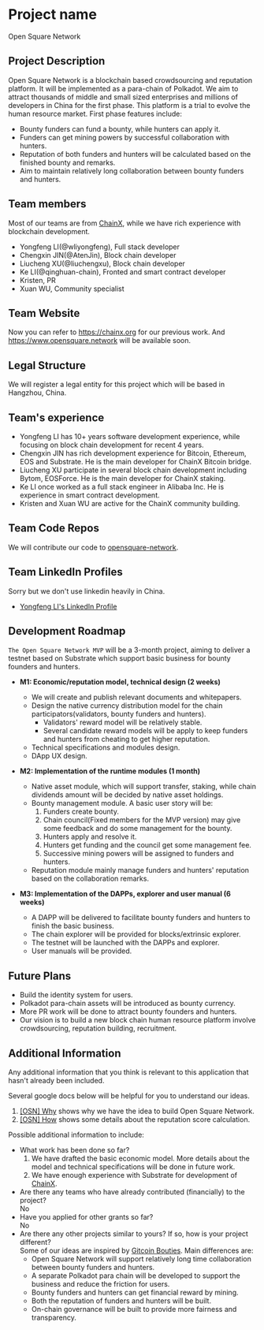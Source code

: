 # Project name
Open Square Network

## Project Description
Open Square Network is a blockchain based crowdsourcing and reputation platform. It will be implemented as a para-chain
of Polkadot. We aim to attract thousands of middle and small sized enterprises and millions of developers in China for the first phase. 
This platform is a trial to evolve the human resource market. First phase features include:
- Bounty funders can fund a bounty, while hunters can apply it.
- Funders can get mining powers by successful collaboration with hunters.
- Reputation of both funders and hunters will be calculated based on the finished bounty and remarks.
- Aim to maintain relatively long collaboration between bounty funders and hunters.

## Team members
Most of our teams are from [ChainX](https://chainx.org/), while we have rich experience with blockchain development.

* Yongfeng LI(@wliyongfeng), Full stack developer
* Chengxin JIN(@AtenJin), Block chain developer
* Liucheng XU(@liuchengxu), Block chain developer
* Ke LI(@qinghuan-chain), Fronted and smart contract developer
* Kristen, PR
* Xuan WU, Community specialist

## Team Website	
Now you can refer to https://chainx.org for our previous work. And https://www.opensquare.network will be available soon.

## Legal Structure 
We will register a legal entity for this project which will be based in Hangzhou, China.

## Team's experience

- Yongfeng LI has 10+ years software development experience, while focusing on block chain development for recent 4 years.
- Chengxin JIN has rich development experience for Bitcoin, Ethereum, EOS and Substrate. He is the main developer for ChainX Bitcoin bridge.
- Liucheng XU participate in several block chain development including Bytom, EOSForce. He is the main developer for ChainX staking. 
- Ke LI once worked as a full stack engineer in Alibaba Inc. He is experience in smart contract development.
- Kristen and Xuan WU are active for the ChainX community building.

## Team Code Repos
We will contribute our code to [opensquare-network](https://github.com/opensquare-network).

## Team LinkedIn Profiles
Sorry but we don't use linkedin heavily in China.

- [Yongfeng LI's LinkedIn Profile](https://www.linkedin.com/in/yongfeng-li-80950017/)

## Development Roadmap
`The Open Square Network MVP` will be a 3-month project, aiming to deliver a testnet based on Substrate which support basic business for bounty founders and hunters.

* **M1: Economic/reputation model, technical design (2 weeks)**
  - We will create and publish relevant documents and whitepapers.
  - Design the native currency distribution model for the chain participators(validators, bounty funders and hunters).
    - Validators' reward model will be relatively stable.
    - Several candidate reward models will be apply to keep funders and hunters from cheating to get higher reputation.
  - Technical specifications and modules design.
  - DApp UX design.
  
* **M2: Implementation of the runtime modules (1 month)**
  - Native asset module, which will support transfer, staking, while chain dividends amount will be decided by native asset holdings.
  - Bounty management module. A basic user story will be:
    1. Funders create bounty.
    2. Chain council(Fixed members for the MVP version) may give some feedback and do some management for the bounty.
    3. Hunters apply and resolve it.
    4. Hunters get funding and the council get some management fee.
    5. Successive mining powers will be assigned to funders and hunters.
  - Reputation module mainly manage funders and hunters' reputation based on the collaboration remarks.
  
* **M3: Implementation of the DAPPs, explorer and user manual (6 weeks)**
  - A DAPP will be delivered to facilitate bounty funders and hunters to finish the basic business.
  - The chain explorer will be provided for blocks/extrinsic explorer.
  - The testnet will be launched with the DAPPs and explorer.
  - User manuals will be provided.
  

## Future Plans
* Build the identity system for users.
* Polkadot para-chain assets will be introduced as bounty currency.
* More PR work will be done to attract bounty founders and hunters.
* Our vision is to build a new block chain human resource platform involve crowdsourcing, reputation building, recruitment.

## Additional Information
Any additional information that you think is relevant to this application that hasn't already been included.

Several google docs below will be helpful for you to understand our ideas.
1. [[OSN] Why](https://docs.google.com/document/d/1ozwyhQ7g0UabVny5g-uF5z9TC8hya5yhVDz-SVreDek/edit?usp=sharing) shows why we have the idea to build Open Square Network.
2. [[OSN] How](https://docs.google.com/document/d/1hhAyEixHa-qfMiv-6mf2Fk5EVPSTns9Ehv-EZ3_Dj3g/edit?usp=sharing) shows some details about the reputation score calculation.

Possible additional information to include:
* What work has been done so far?  
  1. We have drafted the basic economic model. More details about the model and technical specifications will be done in future work.
  2. We have enough experience with Substrate for development of [ChainX](https://github.com/chainx-org). 
* Are there any teams who have already contributed (financially) to the project?  
No
* Have you applied for other grants so far?  
No
* Are there any other projects similar to yours? If so, how is your project different?  
Some of our ideas are inspired by [Gitcoin Bouties](https://gitcoin.co/bounties/funder). Main differences are:
  - Open Square Network will support relatively long time collaboration between bounty funders and hunters.
  - A separate Polkadot para chain will be developed to support the business and reduce the friction for users.
  - Bounty funders and hunters can get financial reward by mining.   
  - Both the reputation of funders and hunters will be built.
  - On-chain governance will be built to provide more fairness and transparency.
